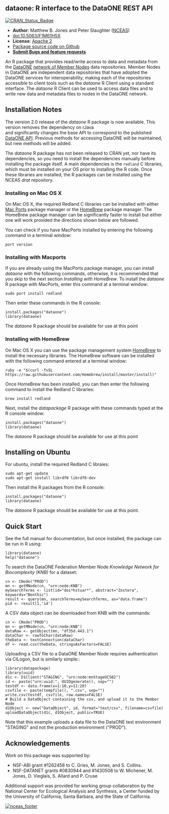## dataone: R interface to the DataONE REST API
[![CRAN_Status_Badge](http://www.r-pkg.org/badges/version/dataone)](http://cran.r-project.org/web/packages/dataone)

- **Author**: Matthew B. Jones and Peter Slaughter ([NCEAS](http://www.nceas.ucsb.edu))
- [doi:10.5063/F1M61H5X](http://doi.org/10.5063/F1M61H5X)
- **License**: [Apache 2](http://opensource.org/licenses/Apache-2.0)
- [Package source code on Github](https://github.com/DataONEorg/rdataone)
- [**Submit Bugs and feature requests**](https://github.com/DataONEorg/rdataone/issues)

An R package that provides read/write access to data and metadata from the [DataONE](https://www.dataone.org) [network of 
Member Nodes](https://www.dataone.org/current-member-nodes) data repositories. Member Nodes in DataONE are independent data repositories that have adopted the DataONE services for interoperability, making each of the repositories accessible to client tools such as the *dataone* R Client using a standard interface.  The *dataone* R Client can be used to access data files and to write new data and metadata files to nodes in the DataONE network.  

## Installation Notes 

The version 2.0 release of the *dataone* R package is now available. This version removes the dependency on rJava  
and significantly changes the base API to correspond to the published 
[DataONE API](https://purl.dataone.org/architecturev2/apis/index.html).  Previous methods for accessing DataONE will be maintained, but new methods will be added.

The *dataone* R package has not been released to CRAN yet, nor have its dependencies, so you need to install
the dependencies manually before installing the package itself.  A main dependencies is the `redland` C
libraries, which must be installed on your OS prior to installing the R code. Once these libraries are installed,
the R packages can be installed using the NCEAS *drat* repository.

### Installing on Mac OS X

On Mac OS X, the required Redland C libraries can be installed with either [Mac Ports](https://www.macports.org) package manager
or the [HomeBrew](http://brew.sh) package manager. The HomeBrew package manager can be significantly faster to install
but either one will work provided the directions shown below are followed.

You can check if you have MacPorts installed by entering the following command in a terminal window:

```
port version
```

### Installing with Macports
If you are already using the MacPorts package manager, you can install *dataone* with the following commands, 
otherwise, it is recommended that you skip to the next section *Installing with HomeBrew*. To install
the *dataone* R package with MacPorts, enter this command at a terminal window:

```
sudo port install redland
```
Then enter these commands in the R console:
```
install.packages("dataone")
library(dataone)
```

The *dataone* R package should be available for use at this point

### Installing with HomeBrew
On Mac OS X you can use the package management system [HomeBrew](http://brew.sh) to install the 
necessary libraries. The HomeBrew software can be installed with the following command entered at a terminal window:

```
ruby -e "$(curl -fsSL https://raw.githubusercontent.com/Homebrew/install/master/install)"
```

Once HomeBrew has been installed, you can then enter the following command to install the Redland C libraries:

```
brew install redland
```

Next, install the *datapackage* R package with these commands typed at the R console window:
```
install.packages("dataone")
library(dataone)
```
  
The *dataone* R package should be available for use at this point

## Installing on Ubuntu

For ubuntu, install the required Redland C libraies:

```
sudo apt-get update
sudo apt-get install librdf0 librdf0-dev
```

Then install the R packages from the R console:

```
install.packages("dataone")
library(dataone)
```
  
The *dataone* R package should be available for use at this point.

## Quick Start

See the full manual for documentation, but once installed, the package can be run in R using:
```
library(dataone)
help("dataone")
```

To search the DataONE Federation Member Node *Knowledge Network for Biocomplexity (KNB)* for a dataset:

```
cn <- CNode("PROD")
mn <- getMNode(cn, "urn:node:KNB")
mySearchTerms <- list(id="doi*hstuar*", abstract="Zostera", keywords="Benthic")
result <- query(mn, searchTerms=mySearchTerms, as="data.frame")
pid <- result[1,'id']
```

A CSV data object can be downloaded from KNB with the commands:

```
cn <- CNode("PROD")
mn <- getMNode(cn, "urn:node:KNB")
dataRaw <- getObject(mn, "df35d.443.1")
dataChar <- rawToChar(dataRaw)
theData <- textConnection(dataChar)
df <- read.csv(theData, stringsAsFactors=FALSE)
```

Uploading a CSV file to a DataONE Member Node requires authentication via CILogon, but is similarly simple::

```
library(datapackage)
library(uuid)
d1c <- D1Client("STAGING", "urn:node:mnStageUCSB2")
id <- paste("urn:uuid:", UUIDgenerate(), sep="")
testdf <- data.frame(x=1:10,y=11:20)
csvfile <- paste(tempfile(), ".csv", sep="")
write.csv(testdf, csvfile, row.names=FALSE)
# Build a DataObject containing the csv, and upload it to the Member Node
d1Object <- new("DataObject", id, format="text/csv", filename=csvfile)
uploadDataObject(d1c, d1Object, public=TRUE)
```

Note that this example uploads a data file to the DataONE test environment "STAGING" and not the production environment ("PROD").

## Acknowledgements
Work on this package was supported by:

- NSF-ABI grant #1262458 to C. Gries, M. Jones, and S. Collins.
- NSF-DATANET grants #0830944 and #1430508 to W. Michener, M. Jones, D. Vieglais, S. Allard and P. Cruse

Additional support was provided for working group collaboration by the National Center for Ecological Analysis and Synthesis, a Center funded by the University of California, Santa Barbara, and the State of California.

[![nceas_footer](https://www.nceas.ucsb.edu/files/newLogo_0.png)](http://www.nceas.ucsb.edu)